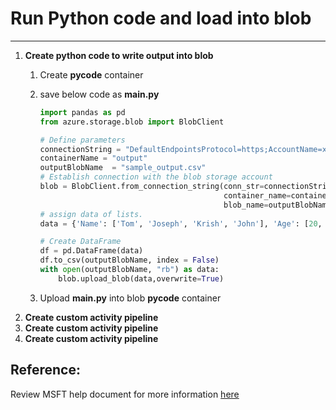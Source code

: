# Run Python code and load into blob
-----------
1. **Create python code to write output into blob**
      1. Create **pycode** container
      2. save below code as **main.py**

            ```python            
            import pandas as pd
            from azure.storage.blob import BlobClient

            # Define parameters
            connectionString = "DefaultEndpointsProtocol=https;AccountName=xxxxxxxx;AccountKey=xxxxxxxx;EndpointSuffix=core.windows.net"
            containerName = "output"
            outputBlobName	= "sample_output.csv"
            # Establish connection with the blob storage account
            blob = BlobClient.from_connection_string(conn_str=connectionString, 
                                                     container_name=containerName,
                                                     blob_name=outputBlobName)  
            # assign data of lists.  
            data = {'Name': ['Tom', 'Joseph', 'Krish', 'John'], 'Age': [20, 21, 19, 18]}  

            # Create DataFrame  
            df = pd.DataFrame(data) 
            df.to_csv(outputBlobName, index = False)
            with open(outputBlobName, "rb") as data:
                blob.upload_blob(data,overwrite=True)            
            ```
      3. Upload **main.py** into blob **pycode** container
2. **Create custom activity pipeline**
4. **Create custom activity pipeline**
5. **Create custom activity pipeline**

## Reference:

Review MSFT help document for more information [here](https://learn.microsoft.com/en-us/azure/batch/tutorial-run-python-batch-azure-data-factory)
